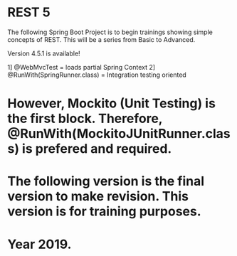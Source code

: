 # REST 5
The following Spring Boot Project is to begin trainings showing simple concepts of REST. This will be a series from Basic to Advanced.

Version 4.5.1 is available! 

1] @WebMvcTest = loads partial Spring Context
2] @RunWith(SpringRunner.class) = Integration testing oriented 

# However, Mockito (Unit Testing) is the first block. Therefore, @RunWith(MockitoJUnitRunner.class) is prefered and required.

# The following version is the final version to make revision. This version is for training purposes. 

# Year 2019.
